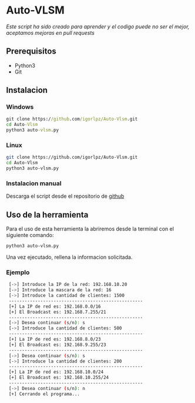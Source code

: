 # Auto-VLSM

*Este script ha sido creado para aprender y el codigo puede no ser el mejor, aceptamos mejoras en pull requests*

## Prerequisitos
 - Python3
 - Git

## Instalacion

### Windows
```cmd copy showLineNumbers
git clone https://github.com/igorlpz/Auto-Vlsm.git
cd Auto-Vlsm
python3 auto-vlsm.py
```

### Linux
```bash copy showLineNumbers
git clone https://github.com/igorlpz/Auto-Vlsm.git
cd Auto-Vlsm
python3 auto-vlsm.py
```

### Instalacion manual
Descarga el script desde el repositorio de [github](https://github.com/igorlpz/Auto-Vlsm)

## Uso de la herramienta

Para el uso de esta herramienta la abriremos desde la terminal con el siguiente comando:

```bash copy 
python3 auto-vlsm.py
```

Una vez ejecutado, rellena la informacion solicitada.

### Ejemplo
```bash filename="auto-vlsm.py" copy
 [->] Introduce la IP de la red: 192.168.10.20
 [->] Introduce la mascara de la red: 16
 [->] Introduce la cantidad de clientes: 1500
 ---------------------------------------------------
 [+] La IP de red es: 192.168.0.0/16
 [+] El Broadcast es: 192.168.7.255/21
 ---------------------------------------------------
 [->] Desea continuar (s/n): s
 [->] Introduce la cantidad de clientes: 500
 ---------------------------------------------------
 [+] La IP de red es: 192.168.8.0/23
 [+] El Broadcast es: 192.168.9.255/23
 ---------------------------------------------------
 [->] Desea continuar (s/n): s
 [->] Introduce la cantidad de clientes: 200
 ---------------------------------------------------
 [+] La IP de red es: 192.168.10.0/24
 [+] El Broadcast es: 192.168.10.255/24
 ---------------------------------------------------
 [->] Desea continuar (s/n): n
 [+] Cerrando el programa...
```
